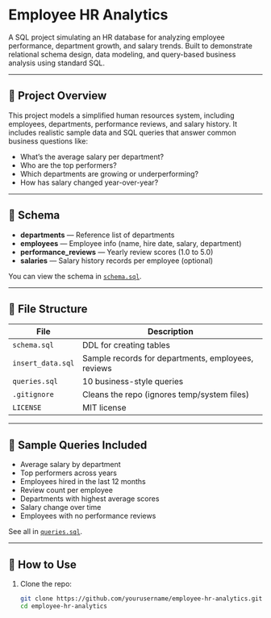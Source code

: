 # Employee HR Analytics

A SQL project simulating an HR database for analyzing employee performance, department growth, and salary trends. Built to demonstrate relational schema design, data modeling, and query-based business analysis using standard SQL.

---

## 📌 Project Overview

This project models a simplified human resources system, including employees, departments, performance reviews, and salary history. It includes realistic sample data and SQL queries that answer common business questions like:

- What’s the average salary per department?
- Who are the top performers?
- Which departments are growing or underperforming?
- How has salary changed year-over-year?

---

## 🧱 Schema

- **departments** — Reference list of departments  
- **employees** — Employee info (name, hire date, salary, department)  
- **performance_reviews** — Yearly review scores (1.0 to 5.0)  
- **salaries** — Salary history records per employee (optional)

You can view the schema in [`schema.sql`](./schema.sql).

---

## 📂 File Structure

| File               | Description                                |
|--------------------|--------------------------------------------|
| `schema.sql`       | DDL for creating tables                    |
| `insert_data.sql`  | Sample records for departments, employees, reviews |
| `queries.sql`      | 10 business-style queries                  |
| `.gitignore`       | Cleans the repo (ignores temp/system files)|
| `LICENSE`          | MIT license                                |

---

## 🧪 Sample Queries Included

- Average salary by department
- Top performers across years
- Employees hired in the last 12 months
- Review count per employee
- Departments with highest average scores
- Salary change over time
- Employees with no performance reviews

See all in [`queries.sql`](./queries.sql).

---

## 🚀 How to Use

1. Clone the repo:
   ```bash
   git clone https://github.com/yourusername/employee-hr-analytics.git
   cd employee-hr-analytics
